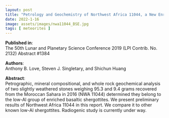 ```yaml
---
layout: post
title: "Petrology and Geochemistry of Northwest Africa 11044, a New Enriched Low-AL Shergottite"
date: 2022-1-16
image: assets/images/nwa11044_BSE.jpg
tags: [ meteorites ]
---
```


**Published in**:   
The 50th Lunar and Planetary Science Conference 2019 (LPI Contrib. No. 2132) Abstract #1384

**Authors**:   
Anthony B. Love, Steven J. Singletary, and Shichun Huang

**Abstract**:   
Petrographic, mineral compositional, and whole rock geochemical analysis of two slightly weathered stones weighing 95.3 and 9.4 grams recovered from the Moroccan Sahara in 2016 (NWA 11044) determined they belong to the low-Al group of enriched basaltic shergottites. We present preliminary results of Northwest Africa 11044 in this report. We compare it to other known low-Al shergottites. Radiogenic study is currently under way.
